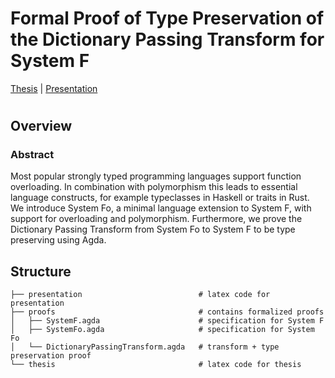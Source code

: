 # Formal Proof of Type Preservation of the Dictionary Passing Transform for System F

[Thesis](https://mari-w.github.io/System-Fo/thesis/thesis.pdf) | [Presentation](https://mari-w.github.io/System-Fo/presentation/presentation.pdf)

# 

## Overview

### Abstract

Most popular strongly typed programming languages support function overloading. 
In combination with polymorphism this leads to essential language constructs, for example typeclasses in Haskell or traits in Rust.  
We introduce System Fo, a minimal language extension to System F, with support for overloading and polymorphism.
Furthermore, we prove the Dictionary Passing Transform from System Fo to System F to be type preserving using Agda.

## Structure

```
├── presentation                          # latex code for presentation
├── proofs                                # contains formalized proofs
│   ├── SystemF.agda                      # specification for System F
│   ├── SystemFo.agda                     # specification for System Fo
│   └── DictionaryPassingTransform.agda   # transform + type preservation proof
└── thesis                                # latex code for thesis 
```